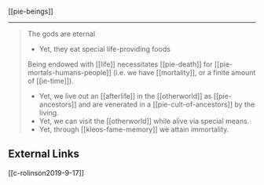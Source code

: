 [[pie-beings]]

---

> The gods are eternal 
> - Yet, they eat special life-providing foods
> 
> Being endowed with [[life]] necessitates [[pie-death]] for [[pie-mortals-humans-people]] (i.e. we have [[mortality]], or a finite amount of [[ie-time]]). 
> - Yet, we live out an [[afterlife]] in the [[otherworld]] as [[pie-ancestors]] and are venerated in a [[pie-cult-of-ancestors]] by the living.
> - Yet, we can visit the [[otherworld]] while alive via special means.
> - Yet, through [[kleos-fame-memory]] we attain immortality.


## External Links
[[c-rolinson2019-9-17]]